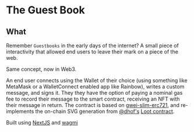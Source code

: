 # The Guest Book

## What

Remember `Guestbooks` in the early days of the internet? A small piece of interactivity that allowed end users to leave their mark on a piece of the web.

Same concept, now in Web3.

An end user connects using the Wallet of their choice (using something like MetaMask or a WalletConnect enabled app like Rainbow), writes a custom message, and signs it. They they have the option of paying a nominal gas fee to record their message to the smart contract, receiving an NFT with their message in return. The contract is based on [gwei-slim-erc721](https://github.com/iainnash/gwei-slim-erc721), and re-implements the on-chain SVG generation from [@dhof's](https://twitter.com/dhof) [Loot contract](https://etherscan.io/address/0xff9c1b15b16263c61d017ee9f65c50e4ae0113d7).

Built using [NextJS](https://nextjs.org) and [wagmi](https://wagmi-zoo.vercel.app)
